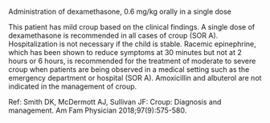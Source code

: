 Administration of dexamethasone, 0.6 mg/kg orally in a single dose

This patient has mild croup based on the clinical findings. A single dose of dexamethasone is recommended
in all cases of croup (SOR A). Hospitalization is not necessary if the child is stable. Racemic epinephrine,
which has been shown to reduce symptoms at 30 minutes but not at 2 hours or 6 hours, is recommended
for the treatment of moderate to severe croup when patients are being observed in a medical setting such
as the emergency department or hospital (SOR A). Amoxicillin and albuterol are not indicated in the
management of croup.

Ref: Smith DK, McDermott AJ, Sullivan JF: Croup: Diagnosis and management. Am Fam Physician 2018;97(9):575-580.